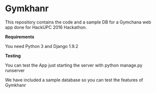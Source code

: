 # Gymkhanr
This repository contains the code and a sample DB for a Gymchana web app done for HackUPC 2016 Hackathon.


**Requirements**

You need Python 3 and Django 1.9.2

**Testing**

You can test the App just starting the server with python manage.py runserver

We have included a sample database so you can test the features of Gymkhanr
